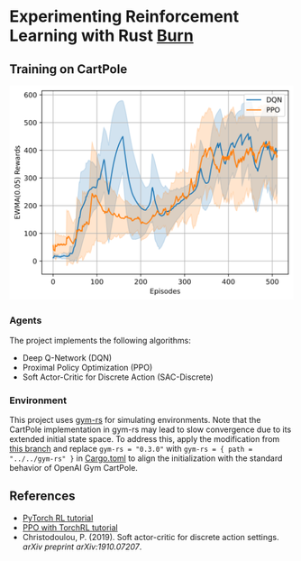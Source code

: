 # Experimenting Reinforcement Learning with Rust [Burn](https://github.com/Tracel-AI/burn)

## Training on CartPole

![cartpole-training](./assets/cartpole.svg)

### Agents
The project implements the following algorithms:
 - Deep Q-Network (DQN)
 - Proximal Policy Optimization (PPO)
 - Soft Actor-Critic for Discrete Action (SAC-Discrete)

### Environment
This project uses [gym-rs](https://github.com/MathisWellmann/gym-rs) for simulating environments.
Note that the CartPole implementation in gym-rs may lead to slow convergence due to its extended initial state space.
To address this, apply the modification
from [this branch](https://github.com/yunjhongwu/gym-rs/tree/fix-cartpole-starting-state)
and replace `gym-rs = "0.3.0"` with `gym-rs = { path = "../../gym-rs" }` in [Cargo.toml](./burn-rl/Cargo.toml) to align the
initialization with the standard behavior of OpenAI Gym CartPole.

## References

- [PyTorch RL tutorial](https://pytorch.org/tutorials/intermediate/reinforcement_q_learning.html)
- [PPO with TorchRL tutorial](https://pytorch.org/rl/tutorials/coding_ppo.html)
- Christodoulou, P. (2019). Soft actor-critic for discrete action settings. *arXiv preprint arXiv:1910.07207*.